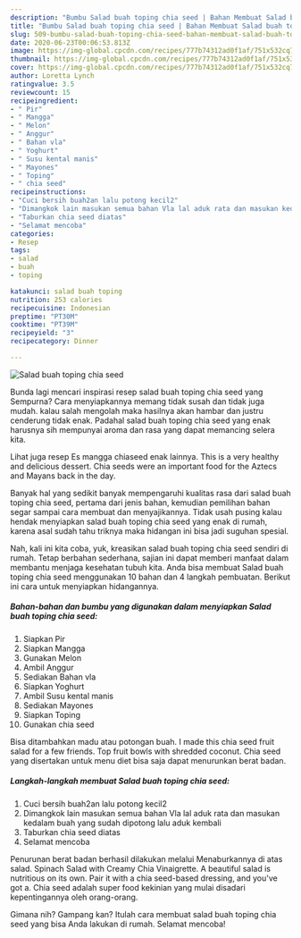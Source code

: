 ```yaml
---
description: "Bumbu Salad buah toping chia seed | Bahan Membuat Salad buah toping chia seed Yang Menggugah Selera"
title: "Bumbu Salad buah toping chia seed | Bahan Membuat Salad buah toping chia seed Yang Menggugah Selera"
slug: 509-bumbu-salad-buah-toping-chia-seed-bahan-membuat-salad-buah-toping-chia-seed-yang-menggugah-selera
date: 2020-06-23T00:06:53.813Z
image: https://img-global.cpcdn.com/recipes/777b74312ad0f1af/751x532cq70/salad-buah-toping-chia-seed-foto-resep-utama.jpg
thumbnail: https://img-global.cpcdn.com/recipes/777b74312ad0f1af/751x532cq70/salad-buah-toping-chia-seed-foto-resep-utama.jpg
cover: https://img-global.cpcdn.com/recipes/777b74312ad0f1af/751x532cq70/salad-buah-toping-chia-seed-foto-resep-utama.jpg
author: Loretta Lynch
ratingvalue: 3.5
reviewcount: 15
recipeingredient:
- " Pir"
- " Mangga"
- " Melon"
- " Anggur"
- " Bahan vla"
- " Yoghurt"
- " Susu kental manis"
- " Mayones"
- " Toping"
- " chia seed"
recipeinstructions:
- "Cuci bersih buah2an lalu potong kecil2"
- "Dimangkok lain masukan semua bahan Vla lal aduk rata dan masukan kedalam buah yang sudah dipotong lalu aduk kembali"
- "Taburkan chia seed diatas"
- "Selamat mencoba"
categories:
- Resep
tags:
- salad
- buah
- toping

katakunci: salad buah toping 
nutrition: 253 calories
recipecuisine: Indonesian
preptime: "PT30M"
cooktime: "PT39M"
recipeyield: "3"
recipecategory: Dinner

---
```



![Salad buah toping chia seed](https://img-global.cpcdn.com/recipes/777b74312ad0f1af/751x532cq70/salad-buah-toping-chia-seed-foto-resep-utama.jpg)

Bunda lagi mencari inspirasi resep salad buah toping chia seed yang Sempurna? Cara menyiapkannya memang tidak susah dan tidak juga mudah. kalau salah mengolah maka hasilnya akan hambar dan justru cenderung tidak enak. Padahal salad buah toping chia seed yang enak harusnya sih mempunyai aroma dan rasa yang dapat memancing selera kita.

Lihat juga resep Es mangga chiaseed enak lainnya. This is a very healthy and delicious dessert. Chia seeds were an important food for the Aztecs and Mayans back in the day.

Banyak hal yang sedikit banyak mempengaruhi kualitas rasa dari salad buah toping chia seed, pertama dari jenis bahan, kemudian pemilihan bahan segar sampai cara membuat dan menyajikannya. Tidak usah pusing kalau hendak menyiapkan salad buah toping chia seed yang enak di rumah, karena asal sudah tahu triknya maka hidangan ini bisa jadi suguhan spesial.


Nah, kali ini kita coba, yuk, kreasikan salad buah toping chia seed sendiri di rumah. Tetap berbahan sederhana, sajian ini dapat memberi manfaat dalam membantu menjaga kesehatan tubuh kita. Anda bisa membuat Salad buah toping chia seed menggunakan 10 bahan dan 4 langkah pembuatan. Berikut ini cara untuk menyiapkan hidangannya.

<!--inarticleads1-->

##### Bahan-bahan dan bumbu yang digunakan dalam menyiapkan Salad buah toping chia seed:

1. Siapkan  Pir
1. Siapkan  Mangga
1. Gunakan  Melon
1. Ambil  Anggur
1. Sediakan  Bahan vla
1. Siapkan  Yoghurt
1. Ambil  Susu kental manis
1. Sediakan  Mayones
1. Siapkan  Toping
1. Gunakan  chia seed


Bisa ditambahkan madu atau potongan buah. I made this chia seed fruit salad for a few friends. Top fruit bowls with shredded coconut. Chia seed yang disertakan untuk menu diet bisa saja dapat menurunkan berat badan. 

<!--inarticleads2-->

##### Langkah-langkah membuat Salad buah toping chia seed:

1. Cuci bersih buah2an lalu potong kecil2
1. Dimangkok lain masukan semua bahan Vla lal aduk rata dan masukan kedalam buah yang sudah dipotong lalu aduk kembali
1. Taburkan chia seed diatas
1. Selamat mencoba


Penurunan berat badan berhasil dilakukan melalui Menaburkannya di atas salad. Spinach Salad with Creamy Chia Vinaigrette. A beautiful salad is nutritious on its own. Pair it with a chia seed-based dressing, and you&#39;ve got a. Chia seed adalah super food kekinian yang mulai disadari kepentingannya oleh orang-orang. 

Gimana nih? Gampang kan? Itulah cara membuat salad buah toping chia seed yang bisa Anda lakukan di rumah. Selamat mencoba!
